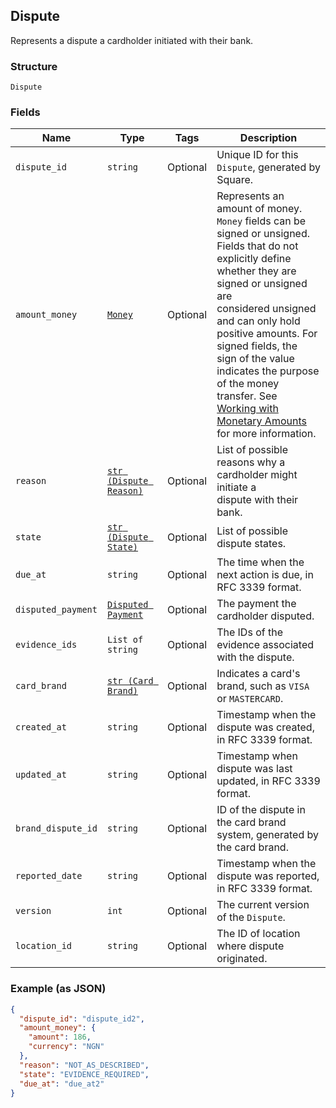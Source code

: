## Dispute

Represents a dispute a cardholder initiated with their bank.

### Structure

`Dispute`

### Fields

| Name | Type | Tags | Description |
|  --- | --- | --- | --- |
| `dispute_id` | `string` | Optional | Unique ID for this `Dispute`, generated by Square. |
| `amount_money` | [`Money`](/doc/models/money.md) | Optional | Represents an amount of money. `Money` fields can be signed or unsigned.<br>Fields that do not explicitly define whether they are signed or unsigned are<br>considered unsigned and can only hold positive amounts. For signed fields, the<br>sign of the value indicates the purpose of the money transfer. See<br>[Working with Monetary Amounts](https://developer.squareup.com/docs/build-basics/working-with-monetary-amounts)<br>for more information. |
| `reason` | [`str (Dispute Reason)`](/doc/models/dispute-reason.md) | Optional | List of possible reasons why a cardholder might initiate a<br>dispute with their bank. |
| `state` | [`str (Dispute State)`](/doc/models/dispute-state.md) | Optional | List of possible dispute states. |
| `due_at` | `string` | Optional | The time when the next action is due, in RFC 3339 format. |
| `disputed_payment` | [`Disputed Payment`](/doc/models/disputed-payment.md) | Optional | The payment the cardholder disputed. |
| `evidence_ids` | `List of string` | Optional | The IDs of the evidence associated with the dispute. |
| `card_brand` | [`str (Card Brand)`](/doc/models/card-brand.md) | Optional | Indicates a card's brand, such as `VISA` or `MASTERCARD`. |
| `created_at` | `string` | Optional | Timestamp when the dispute was created, in RFC 3339 format. |
| `updated_at` | `string` | Optional | Timestamp when dispute was last updated, in RFC 3339 format. |
| `brand_dispute_id` | `string` | Optional | ID of the dispute in the card brand system, generated by the card brand. |
| `reported_date` | `string` | Optional | Timestamp when the dispute was reported, in RFC 3339 format. |
| `version` | `int` | Optional | The current version of the `Dispute`. |
| `location_id` | `string` | Optional | The ID of location where dispute originated. |

### Example (as JSON)

```json
{
  "dispute_id": "dispute_id2",
  "amount_money": {
    "amount": 186,
    "currency": "NGN"
  },
  "reason": "NOT_AS_DESCRIBED",
  "state": "EVIDENCE_REQUIRED",
  "due_at": "due_at2"
}
```

